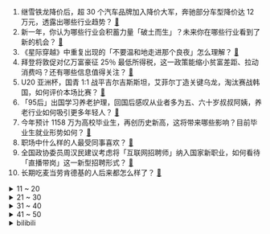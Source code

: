 1. 继雪铁龙降价后，超 30 个汽车品牌加入降价大军，奔驰部分车型降价达 12 万元，透露出哪些行业趋势？ [:link:](https://www.zhihu.com/question/588514362)
2. 新一年，你认为哪些行业会积蓄力量「破土而生」？未来你在哪些行业看到了新的机会？ [:link:](https://www.zhihu.com/question/586889905)
3. 《星际穿越》中重复出现的「不要温和地走进那个良夜」怎么理解？ [:link:](https://www.zhihu.com/question/26770890)
4. 拜登将敦促对亿万富豪征 25％ 最低所得税，这一政策能缩小贫富差距、拉动消费吗？还有哪些信息值得关注？ [:link:](https://www.zhihu.com/question/588457114)
5. U20 亚洲杯，国青 1:1 战平吉尔吉斯斯坦，艾菲尔丁造关键乌龙，淘汰赛战韩国，如何评价本场比赛？ [:link:](https://www.zhihu.com/question/588593191)
6. 「95后」出国学习养老护理，回国后感叹从业者多为五、六十岁叔叔阿姨，养老行业如何吸引更多年轻人？ [:link:](https://www.zhihu.com/question/586907270)
7. 今年预计 1158 万为高校毕业生，再创历史新高，这将带来哪些影响？目前毕业生就业形势如何？ [:link:](https://www.zhihu.com/question/588310588)
8. 职场中什么样的人最受同事喜欢？ [:link:](https://www.zhihu.com/question/398584370)
9. 全国政协委员周汉民建议考虑将「互联网招聘师」纳入国家新职业，如何看待「直播带岗」这一新型招聘形式？ [:link:](https://www.zhihu.com/question/588090751)
10. 长期吃麦当劳肯德基的人后来都怎么样了？ [:link:](https://www.zhihu.com/question/318612351)
<details>
<summary>11 ~ 20</summary>

11. 如何看待全国政协委员建议「在农村淘汰老头乐、加大新能源车下乡政策力度」？新能源车下乡存在哪些难点？ [:link:](https://www.zhihu.com/question/588497085)
12. 2022 年医疗保障事业发展统计快报显示，全年医保基金支付核酸检测费用 43 亿，哪些信息值得关注? [:link:](https://www.zhihu.com/question/588548942)
13. 尹锡悦将于 3 月 16 至 17 日访问日本，日韩互动升温，对东亚局势会有怎样影响？ [:link:](https://www.zhihu.com/question/588505752)
14. TVB 淘宝首播带货 2350 万，吸引超 485 万人观看，如何看待「港剧式直播」 掀起购物新热潮？ [:link:](https://www.zhihu.com/question/588464428)
15. 《DOTA2》46 位选手遭禁赛，其中包含 Knight 全队及 Ehome 选手，对此你有什么想说？ [:link:](https://www.zhihu.com/question/588512808)
16. 注会这么难，实际工作中真能用得上吗？ [:link:](https://www.zhihu.com/question/550814424)
17. 梅西连续 3 季欧冠 16 郎，连遭惨案 8 年 0 冠，如何评价他在欧冠的表现？ [:link:](https://www.zhihu.com/question/588447633)
18. 中方将捐 20 万欧元支持相关机构保障乌克兰核设施安全，外交部称「我们这么说，也会这么做」，如何解读？ [:link:](https://www.zhihu.com/question/588363518)
19. 石家庄轨道交通回应火腿肠能「换」地铁票「已持续两年」，如何看待此事？还有哪些便民利民的政策？ [:link:](https://www.zhihu.com/question/588026793)
20. 如何评价电视剧《狂飙》中的唐小龙？ [:link:](https://www.zhihu.com/question/583041369)
</details>
<details>
<summary>21 ~ 30</summary>

21. 小鹏汽车回应多名核心高管处于「已离职」或「将离职」状态，称「消息不实」，还有哪些信息值得关注？ [:link:](https://www.zhihu.com/question/588509644)
22. 发现「室温超导」新材料的美物理学家回应称已多次实验，有信心过审，应用到现实还需几年，哪些信息值得关注？ [:link:](https://www.zhihu.com/question/588445365)
23. Uzi 建议 LPL 举办超级周，休赛日邀请退役选手打比赛，如何评价该想法？ [:link:](https://www.zhihu.com/question/587841780)
24. 文具包装成盲盒售价翻六倍，孩子反复购买因「不想被孤立」，如何看待此事？盲盒营销对未成年人有哪些影响？ [:link:](https://www.zhihu.com/question/588027527)
25. 谷歌发布全球最大视觉语言模型 PaLM-E，5620 亿参数，几乎拥有所有语言能力，哪些信息值得关注？ [:link:](https://www.zhihu.com/question/588441399)
26. 如何评价《画江湖之不良人》第六季第3集？ [:link:](https://www.zhihu.com/question/588329391)
27. 张译到底出于什么创作考虑给《狂飙》里的安欣弄了一个奇怪的口音？ [:link:](https://www.zhihu.com/question/582145427)
28. 对于刚毕业的零零后群体，你有哪些干货经验值得分享？ [:link:](https://www.zhihu.com/question/588508082)
29. 有哪些「配料表干净，不含添加剂」的食品推荐？ [:link:](https://www.zhihu.com/question/586673072)
30. 有哪些长得很丑的植物吗？ [:link:](https://www.zhihu.com/question/587415580)
</details>
<details>
<summary>31 ~ 40</summary>

31. 拜仁淘汰巴黎后，穆勒表示「对阵梅西的各种比赛总是进展顺利，C罗会给我们制造麻烦」，如何看待穆勒的表态？ [:link:](https://www.zhihu.com/question/588452155)
32. 什么时候你会觉得自己家的宠物真的能听懂你说话？ [:link:](https://www.zhihu.com/question/581783968)
33. 台湾方面计划恢复两岸空运航点，哪些信息值得关注？ [:link:](https://www.zhihu.com/question/588472764)
34. 经济学常识普及为什么这么难？ [:link:](https://www.zhihu.com/question/584348375)
35. 其实大家从小到大呢，应该经常听说要读书，那我想问问各位，为什么要读书? [:link:](https://www.zhihu.com/question/588196106)
36. 动物们有哪些逆天的保命绝招？ [:link:](https://www.zhihu.com/question/588469270)
37. 22-23 赛季欧冠热刺 0:0 AC米兰，总比分 0:1 出局，如何评价这场比赛？ [:link:](https://www.zhihu.com/question/588405337)
38. 人大代表建议加大对网络暴力受害者的救助保护，在「人人都有麦克风」的时代，被网暴者维权存在哪些难题？ [:link:](https://www.zhihu.com/question/588245407)
39. 为了健康，你都吃过哪些有一定功能性的食品？ [:link:](https://www.zhihu.com/question/585692378)
40. 名记表示莫兰特可能禁赛 50 场，他的缺席对球队有何影响？ [:link:](https://www.zhihu.com/question/588238367)
</details>
<details>
<summary>41 ~ 50</summary>

41. 室温超导新研究 3 月 8 日 Nature 发表，团队此前曾被撤稿，此次论文中有哪些信息值得关注? [:link:](https://www.zhihu.com/question/588296280)
42. 褪黑素为什么能起到助眠的作用，到底是什么成分影响的？ [:link:](https://www.zhihu.com/question/585692360)
43. 20 多个国家级气象站破高温纪录，多地或迎来 30℃ 春天，鄱阳湖水位继续走低，今夏会比去年还要热吗？ [:link:](https://www.zhihu.com/question/588441423)
44. 乌媒报道称乌克兰全境拉响防空警报，基辅等多地传出爆炸声，多地能源基础设施遭远程打击，哪些信息值得关注？ [:link:](https://www.zhihu.com/question/588477404)
45. 偶尔加班熬夜靠能量饮料撑着，对身体的影响会很大吗？ [:link:](https://www.zhihu.com/question/587141405)
46. 2023 年，时尚圈有哪些流行趋势和流行元素？ [:link:](https://www.zhihu.com/question/543829350)
47. 专家建议罪犯子女考公限制不应「一刀切」，可分岗位、罪名等决定，如何看待这一建议？ [:link:](https://www.zhihu.com/question/588448764)
48. 俄「瓦格纳」集团创始人称「已控制巴赫穆特东部」，目前俄乌局势如何？哪些信息值得关注？ [:link:](https://www.zhihu.com/question/588463015)
49. 中国人想进麻省理工学院有多难？ [:link:](https://www.zhihu.com/question/284014214)
50. 高端电影机为什么不用“自动对焦”？ [:link:](https://www.zhihu.com/question/587453511)
</details><details>
<summary>bilibili</summary>

1. 【前方高能】这应该是全网最长的一把刀了吧 [:link:](//www.bilibili.com/video/BV1HM4y1k7c2)
2. 《原神》剧情PV-「魔女的茶会」 [:link:](//www.bilibili.com/video/BV1z84y1P7FY)
3. 你好，气味相投的朋友！ [:link:](//www.bilibili.com/video/BV1U84y1K7t9)
4. 非   宏   勿   扰：灯王诞生 [:link:](//www.bilibili.com/video/BV1Rs4y1L7qt)
5. 【老番茄x翠花】我们毕业了！ [:link:](//www.bilibili.com/video/BV1484y1P7Nx)
6. 请joejoe吃我独步天下的秘制蒜蓉海鲜大咖，他却在偷吃蒜蓉酱 [:link:](//www.bilibili.com/video/BV1TX4y1Q7oL)
7. 主公，万不可废长立幼啊！ [:link:](//www.bilibili.com/video/BV1RY4y1C7Xu)
8. 泰国沙雕广告：朋友非要贷款劝不住怎么办？把这个视频发给他！！！ [:link:](//www.bilibili.com/video/BV1aM4y1d7M1)
9. 当我第十次尝试rap...但是鸡蛋鸭蛋 [:link:](//www.bilibili.com/video/BV1b24y1b7sS)
10. 【LinkinPark】林肯公园正式入驻B站！ [:link:](//www.bilibili.com/video/BV1yX4y1U7G7)
<details>
<summary>11 ~ 20</summary>

11. 我不允许有人还没看过今年东京女孩的走秀！ [:link:](//www.bilibili.com/video/BV1T24y1G7NT)
12. 老板半夜拉全公司上山团建 我人麻了 [:link:](//www.bilibili.com/video/BV14Y41167HE)
13. 这才是我想要的浏览器！纯干货，建议收藏！！！ [:link:](//www.bilibili.com/video/BV1Es4y157mF)
14. 我花了150天时间创作《火影忍者》预告片--04 [:link:](//www.bilibili.com/video/BV1tj411u7RX)
15. 女皇：男友性无能？下一个更好！《叶卡捷琳娜》S2P2 [:link:](//www.bilibili.com/video/BV1CY41167bq)
16. 大学生宿舍灯光秀～要被帅晕啦！！！ [:link:](//www.bilibili.com/video/BV1iX4y1D7dW)
17. 慢羊羊和喜羊羊来B站啦！童年DNA又双叒叕动啦！【高全胜&祖晴】 [:link:](//www.bilibili.com/video/BV1x84y1P7PU)
18. 艳压张国荣的影帝，用半生打磨了一个角色，但却很少有人知道他 [:link:](//www.bilibili.com/video/BV1tM4y1k7ZH)
19. 麻辣烫为什么总是感觉吃起来少？行业潜规则让我们少吃了多少食材，称之前一定要擦亮你的双眼啊… [:link:](//www.bilibili.com/video/BV1yY4y1y76a)
20. |谨此视频献给全天下妇女| [:link:](//www.bilibili.com/video/BV1c54y1g7X7)
</details>
<details>
<summary>21 ~ 30</summary>

21. 假如四大名著买了合订本是一种什么体验 [:link:](//www.bilibili.com/video/BV1xM41147XB)
22. 细思极恐！成年后，才意识到小时候看了这么多毒广告！ [:link:](//www.bilibili.com/video/BV1P24y1g7jF)
23. 生活没有意义也充满意义 [:link:](//www.bilibili.com/video/BV17M41147eG)
24. 在生命最后24小时，你最不想做什么 [:link:](//www.bilibili.com/video/BV1MY4y1y7UB)
25. 逐渐变成家长信任的样子【00后老师流水账】 [:link:](//www.bilibili.com/video/BV17Y41167nF)
26. 复盘我的30岁，28岁失业婚姻危机，曾经觉得自己很失败 [:link:](//www.bilibili.com/video/BV1Gx4y1T7mf)
27. 好牛的双重生剧本！就算要忍受百年孤寂，就算结局早已注定，她依然愿意一次又一次地舍生冒险，踏上拯救朋友之路 [:link:](//www.bilibili.com/video/BV1Px4y1T73Q)
28. 打了四年游戏的fw和他的三位大爹 [:link:](//www.bilibili.com/video/BV1XM4y1k75h)
29. 1级硬刚诺手？1条命打2条命！上单折磨王！ [:link:](//www.bilibili.com/video/BV1ok4y187y7)
30. 当一个喷子走进健身房 [:link:](//www.bilibili.com/video/BV1nM4y1k7xV)
</details>
<details>
<summary>31 ~ 40</summary>

31. 卧槽！有被她们的声音燃到 [:link:](//www.bilibili.com/video/BV1yx4y1T7F3)
32. 因为太想翻身被上万人骂，这个上热搜的高三女生，暴露出穷苦学生之痛！【洞察社会系列88】 [:link:](//www.bilibili.com/video/BV1GM4y1C7XJ)
33. 这才是顶级庇护所 [:link:](//www.bilibili.com/video/BV1p84y1P7MZ)
34. 她被羞辱、殴打、烫伤，赌上一生将施暴者拖入地狱｜一口气看完《黑暗荣耀》第一季 [:link:](//www.bilibili.com/video/BV1b84y1P7Rr)
35. 《 这 学... 不 上 也 罢！！！》 [:link:](//www.bilibili.com/video/BV1s84y1P7qz)
36. 假如有一瓶永远也喝不完的可乐，你会怎么做？ [:link:](//www.bilibili.com/video/BV1t54y1g7vp)
37. 未被删减的《加勒比海盗》结局有多绝望？奇幻神作《加勒比海盗4不老泉》深度解说！ [:link:](//www.bilibili.com/video/BV1E24y1b7ZM)
38. Belly Dancer  || oc手书 [:link:](//www.bilibili.com/video/BV18L41117JC)
39. 带女老板看帅哥，帅哥竟然不是我【还愿挑战ep19-普通食堂】 [:link:](//www.bilibili.com/video/BV1T54y1g7iK)
40. 【上青杰哥】难怪最近臭小子们叫我测试冻鱼，原来威力这么巨大 [:link:](//www.bilibili.com/video/BV1R24y137zU)
</details>
<details>
<summary>41 ~ 50</summary>

41. 《如何用百乐入狱》 [:link:](//www.bilibili.com/video/BV1aT411Y7Vp)
42. 【CSGO】2022年度职业 选手 最佳 操作 集锦/时刻 [:link:](//www.bilibili.com/video/BV1BY41167oA)
43. “这社死来的太突然了❷❽” [:link:](//www.bilibili.com/video/BV1FM4y1C7jN)
44. 【假面骑士Geats吐槽】大逃杀？糖豆人！ [:link:](//www.bilibili.com/video/BV118411c7qc)
45. 芬兰家人新疆服饰出场震惊四座！被拉条子香到抱盆喝汤！连干三碗手抓饭撑晕在现场！为了烤羊肉串疯狂抢起来！ [:link:](//www.bilibili.com/video/BV1aD4y1M756)
46. 末日食人族分食艾莉？精讲《最后生还者》第8集（含剧集评价，彩蛋分享）【墨菲】 [:link:](//www.bilibili.com/video/BV17T411a7ar)
47. 有些礼物不是拿来送人的，是拿来气人的吧！！ [:link:](//www.bilibili.com/video/BV1fs4y1L7XQ)
48. 新能源车灭绝计划！史上首个双车夹击有多可怕？ [:link:](//www.bilibili.com/video/BV1pM411s7E6)
49. B站最全！30个家庭哑铃增肌动作教学（含计划安排）【卓叔】 [:link:](//www.bilibili.com/video/BV1FY4y1y7Vh)
50. 让 我 康 康 ！ [:link:](//www.bilibili.com/video/BV1VT411e7BP)
</details>
<details>
<summary>51 ~ 60</summary>

51. 是什么能让阿姐在炒饭时如此自信？ [:link:](//www.bilibili.com/video/BV15v4y187s6)
52. 一口气看个爽.穿越后以为靠抄袭歌曲走向人生巅峰，谁知!! [:link:](//www.bilibili.com/video/BV1dg4y1E76A)
53. 蒋胜男 ：捍卫八小时工作制，拒绝无谓加班内卷 [:link:](//www.bilibili.com/video/BV1eY4y1C7ZA)
54. （这也能解说？！）史上最燃弹珠大赛【全新赛季】热血揭幕！ [:link:](//www.bilibili.com/video/BV1og4y1t7LL)
55. 当你被无罪释放 你看向唯一怀疑你的警察说： [:link:](//www.bilibili.com/video/BV1sM4y1d7tV)
56. 准备冬衣！大回暖开始离谱逼近2013年，大寒潮准备出手新疆已暴雪 [:link:](//www.bilibili.com/video/BV1W54y1M7nr)
57. 30岁前就被裁员的我，后悔20岁时没看透这4件事！ [:link:](//www.bilibili.com/video/BV1L24y1b7SX)
58. 脑子好疼。。 [:link:](//www.bilibili.com/video/BV1sL41117Vn)
59. 这俩英雄玩的就是极限拉扯 [:link:](//www.bilibili.com/video/BV1W54y1M7rM)
60. 喊了一堆up主来家里玩，结果居然... [:link:](//www.bilibili.com/video/BV1d84y1P7mG)
</details>
<details>
<summary>61 ~ 70</summary>

61. 当微胖女孩试穿春季性感小裙子！辣的跳！ [:link:](//www.bilibili.com/video/BV16D4y1M7P5)
62. 双马尾就是Q弹！！loveit [:link:](//www.bilibili.com/video/BV1tY4y1y7Tm)
63. DECO*27 - マネキン feat. 初音未来 [:link:](//www.bilibili.com/video/BV1Xj411M7zH)
64. Roblox恐怖游戏！千万别开门！ [:link:](//www.bilibili.com/video/BV1u24y1b7Kr)
65. 95后小伙为爱留在非洲，小钟和Nikki爱情故事讲述 [:link:](//www.bilibili.com/video/BV1DL41117nw)
66. 我怎么那么爱跟风啊？ [:link:](//www.bilibili.com/video/BV1T24y1b7M1)
67. 北京.准嘎尔餐厅 厨子探店¥1022 [:link:](//www.bilibili.com/video/BV19v4y1b7Nb)
68. 夜刀...骑着穿刺手？整整滑行了5格？！！！！ [:link:](//www.bilibili.com/video/BV1tT411a7xk)
69. 100元在杭州小吃街能买到些啥? 火鸡面烤冷面吃着太过瘾了! [:link:](//www.bilibili.com/video/BV1Vo4y1k7YD)
70. 【虽迟但到】2023.3.4周杰伦悉尼嘉年华演唱会3小时完整高清纯享版（全程固定机位） [:link:](//www.bilibili.com/video/BV1K24y1G71T)
</details>
<details>
<summary>71 ~ 80</summary>

71. 被举报贪污的李大钊之孙，中纪委“查”出来的好官！ [:link:](//www.bilibili.com/video/BV1tg4y1t722)
72. 500元一盒柿饼！这些“名媛零食”价格也太丧心病狂了吧？？？ [:link:](//www.bilibili.com/video/BV19v4y1b78o)
73. 京东晚八点音乐会 | 周深 《卧龙吟》 [:link:](//www.bilibili.com/video/BV1624y1b7eV)
74. 找工作，是一种精神摧残 [:link:](//www.bilibili.com/video/BV1824y1b7gK)
75. 【HENRY刘宪华】'Miley Cyrus - Flowers & SZA - Kill Bill' [:link:](//www.bilibili.com/video/BV1g24y1G74i)
76. 【鉴定热门】原来我们都错了？吸烟有益健康，尼古丁让人长寿？ [:link:](//www.bilibili.com/video/BV16g4y1t7Gm)
77. “他说，那只鸟是自愿困死在笼中的。” [:link:](//www.bilibili.com/video/BV1nP411f7eo)
78. 我家马上要转型做景点了… [:link:](//www.bilibili.com/video/BV1Dk4y187qY)
79. 后悔7年前没有翘晚自习：“好学生心态”暴露什么问题？ [:link:](//www.bilibili.com/video/BV1c84y1N7js)
80. 精子告急？第一人称沉浸式捐精，实拍精卵结合全过程！ [:link:](//www.bilibili.com/video/BV1ZM411x72c)
</details>
<details>
<summary>81 ~ 90</summary>

81. 好魔性…跟着动漫学跳舞！ [:link:](//www.bilibili.com/video/BV1VD4y1M7Ps)
82. 创业太难了！开一家蜜雪冰城居然要无限社死！ [:link:](//www.bilibili.com/video/BV1f84y1P7LE)
83. 我的宽游记：复习“枣庄辣子鸡”技术，多练习才是精髓 [:link:](//www.bilibili.com/video/BV1AX4y1Q7bR)
84. 一颗种子，必须要开出好看的花吗？ [:link:](//www.bilibili.com/video/BV1YY4y1y7gi)
85. 贵州瑶山古寨的母系文化｜祝天下女性都能拥有不被戏谑与轻蔑的尊严 [:link:](//www.bilibili.com/video/BV16L411C75w)
86. 一个过于大胆的故事，《谐铎.兔孕》 [:link:](//www.bilibili.com/video/BV1QX4y1D74b)
87. 经过这么一折腾我更不爱吃菜了！ [:link:](//www.bilibili.com/video/BV1x24y1G7Pg)
88. 我决定重新养自己一遍，养的丰盈知足 [:link:](//www.bilibili.com/video/BV14Y41167va)
89. 高速旁的那些让人好奇的小村子   我真去了… [:link:](//www.bilibili.com/video/BV18x4y1K7A5)
90. 就爱养这种有病的猫 [:link:](//www.bilibili.com/video/BV1w24y1G73a)
</details>
<details>
<summary>91 ~ 100</summary>

91. 假如原神里也有短视频 [:link:](//www.bilibili.com/video/BV1Q54y1u7Jk)
92. 装修到处是连环坑，一个接一个等你往里跳，你家中招了吗？ [:link:](//www.bilibili.com/video/BV1Mv4y1a73Z)
93. 我的反骨老爸 [:link:](//www.bilibili.com/video/BV178411c7X5)
94. 艾克:还有这种回城方式? [:link:](//www.bilibili.com/video/BV1EY4y1y7ij)
95. 它们是古装剧音乐的巅峰?丨HOPICO [:link:](//www.bilibili.com/video/BV17M4y1k7H5)
96. 别人放风筝，你放整片天空啊 [:link:](//www.bilibili.com/video/BV19x4y1K75j)
97. 请问“一根筷子掰不断”是什么典故？ [:link:](//www.bilibili.com/video/BV1pg4y1t7m9)
98. 一波三折 我的世界永恒的MC生存 二周目EP24 [:link:](//www.bilibili.com/video/BV1G24y1g7Qz)
99. 【JUMP】剧本杀店做的不好，因为卖的太便宜？ [:link:](//www.bilibili.com/video/BV1ss4y1V7sH)
100. 那天我们为了给倍思拍广告不得不上了山... [:link:](//www.bilibili.com/video/BV1Sk4y187Hh)
</details></details>